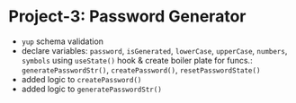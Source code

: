 # Project-3: Password Generator
- `yup` schema validation
- declare variables: `password`, `isGenerated`, `lowerCase`, `upperCase`, `numbers`, `symbols` using `useState()` hook & create boiler plate for funcs.: `generatePasswordStr()`, `createPassword()`, `resetPasswordState()`
- added logic to `createPassword()`
- added logic to `generatePasswordStr()`